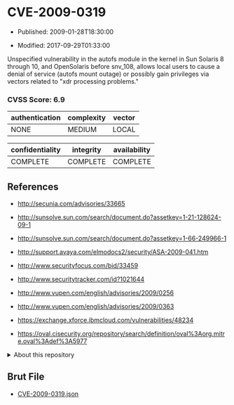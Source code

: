 # CVE-2009-0319

- Published: 2009-01-28T18:30:00

- Modified: 2017-09-29T01:33:00

Unspecified vulnerability in the autofs module in the kernel in Sun Solaris 8 through 10, and OpenSolaris before snv_108, allows local users to cause a denial of service (autofs mount outage) or possibly gain privileges via vectors related to "xdr processing problems."

### CVSS Score: **6.9**

| authentication | complexity | vector |
| --- | --- | --- |
| NONE | MEDIUM | LOCAL |

| confidentiality | integrity | availability |
| --- | --- | --- |
| COMPLETE | COMPLETE | COMPLETE |

## References

* http://secunia.com/advisories/33665

* http://sunsolve.sun.com/search/document.do?assetkey=1-21-128624-09-1

* http://sunsolve.sun.com/search/document.do?assetkey=1-66-249966-1

* http://support.avaya.com/elmodocs2/security/ASA-2009-041.htm

* http://www.securityfocus.com/bid/33459

* http://www.securitytracker.com/id?1021644

* http://www.vupen.com/english/advisories/2009/0256

* http://www.vupen.com/english/advisories/2009/0363

* https://exchange.xforce.ibmcloud.com/vulnerabilities/48234

* https://oval.cisecurity.org/repository/search/definition/oval%3Aorg.mitre.oval%3Adef%3A5977

<details>
<summary>About this repository</summary> 

  This repository is part of the project [Live Hack CVE](https://github.com/Live-Hack-CVE). Main website can be found [www.live-hack.org](https://www.live-hack.org) 
  
  Made by [Sn0wAlice](https://github.com/Sn0wAlice) for the people that care about security and need to have a feed of the latest CVEs. Hope you enjoy it, don't forget to star the repo and follow me on [Twitter](https://twitter.com/Sn0wAlice) and [Github](https://github.com/Sn0wAlice). And that is my [personnal website](https://www.alice-snow.me/)

  - [Home Page](https://github.com/Live-Hack-CVE)
  - [Framework](https://github.com/Live-Hack-CVE/cve-framework)
  - [CVE database](https://github.com/Live-Hack-CVE/full_database)
  - [Changelog](https://github.com/Live-Hack-CVE/Changelog)
</details>

## Brut File

* [CVE-2009-0319.json](https://raw.githubusercontent.com/Live-Hack-CVE/full_database/main/cves/2009/CVE-2009-0319.json)

